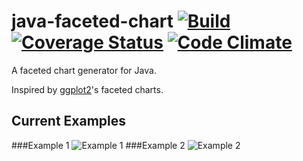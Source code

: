 # java-faceted-chart [![Build](https://travis-ci.org/TickleThePanda/java-faceted-chart.svg?branch=master)](https://travis-ci.org/TickleThePanda/java-faceted-chart) [![Coverage Status](https://coveralls.io/repos/github/TickleThePanda/java-faceted-chart/badge.svg?branch=master)](https://coveralls.io/github/TickleThePanda/java-faceted-chart?branch=master) [![Code Climate](https://codeclimate.com/github/TickleThePanda/java-faceted-chart/badges/gpa.svg)](https://codeclimate.com/github/TickleThePanda/java-faceted-chart)

A faceted chart generator for Java.

Inspired by [ggplot2](http://ggplot2.org/)'s faceted charts.

## Current Examples

###Example 1
![Example 1](http://ticklethepanda.github.io/java-faceted-chart/images/image-uk.co.ticklethepanda.charting.faceted.VisualDateTest.png)
###Example 2
![Example 2](http://ticklethepanda.github.io/java-faceted-chart/images/image-uk.co.ticklethepanda.charting.faceted.VisualNumberTest.png)
